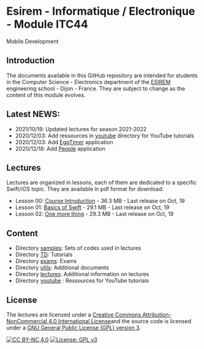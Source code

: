 # Esirem - Informatique / Electronique - Module ITC44
Mobile Development


## Introduction

The documents available in this GitHub repository are intended for students in the Computer Science - Electronics department of the [ESIREM](http://esirem.u-bourgogne.fr) engineering school - Dijon - France.
They are subject to change as the content of this module evolves.

## Latest NEWS: 

* 2021/10/19: Updated lectures for season 2021-2022
* 2020/12/03: Add ressources in [youtube](youtube) directory for YouTube tutorials
* 2020/12/03: Add [EggTimer](TD/02-EggTimer) application
* 2020/12/18: Add [People](TD/03-People) application

## Lectures
Lectures are organized in lessons, each of them are dedicated to a specific Swift/iOS topic. They are available in pdf format for download:

* Lesson 00: [Course Introduction](http://ginhac.com/teaching/ITC44/2021-2022/00-introduction.pdf) - 36.3 MB - Last release on Oct, 19
* Lesson 01: [Basics of Swift](http://ginhac.com/teaching/ITC44/2021-2022/01-swift-basics.pdf) - 29.1 MB - Last release on Oct, 19
* Lesson 02: [One more thing](http://ginhac.com/teaching/ITC44/2021-2022/02-one-more-thing.pdf) - 29.3 MB - Last release on Oct, 19


##  Content
* Directory [samples](samples): Sets of codes used in lectures
* Directory [TD](TD): Tutorials 
* Directory [exams](exams): Exams
* Directory [utils](utils): Additional documents
* Directory [lectures](lectures): Additional information on lectures
* Directory [youtube](youtube) : Ressources for YouTube tutorials

## License

The lectures are licensed under a
[Creative Commons Attribution-NonCommercial 4.0 International License][cc-by-nc]and the source code is licensed under a [GNU General Public License (GPL) version 3][gpl-3].


[![CC BY-NC 4.0][cc-by-nc-image]][cc-by-nc]
[![License: GPL v3][gpl-3-image]][gpl-3]

[cc-by-nc]: http://creativecommons.org/licenses/by-nc/4.0/
[cc-by-nc-image]: https://licensebuttons.net/l/by-nc/4.0/88x31.png
[cc-by-nc-shield]: https://img.shields.io/badge/License-CC%20BY--NC%204.0-lightgrey.svg

[gpl-3]: https://www.gnu.org/licenses/gpl-3.0
[gpl-3-shield]: https://img.shields.io/badge/License-GPLv3-blue.svg
[gpl-3-image]: https://www.gnu.org/graphics/gplv3-or-later-sm.png

